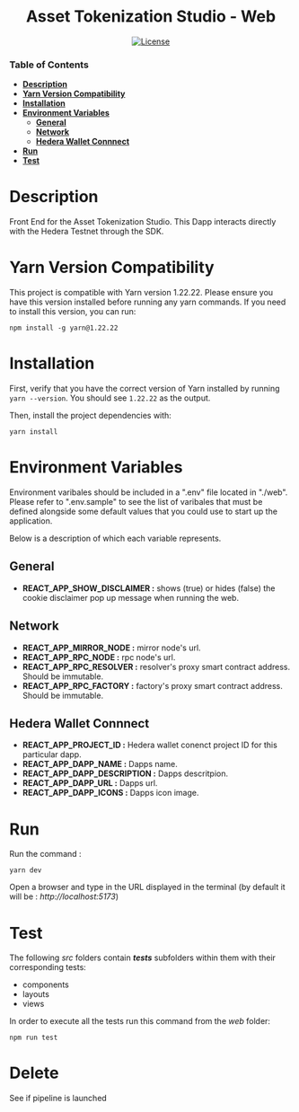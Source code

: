 <div align="center">

# Asset Tokenization Studio - Web

[![License](https://img.shields.io/badge/license-apache2-blue.svg)](../LICENSE)

</div>

### Table of Contents

- **[Description](#description)**<br>
- **[Yarn Version Compatibility](#yarn-version-compatibility)**<br>
- **[Installation](#installation)**<br>
- **[Environment Variables](#environment-variables)**<br>
  - **[General](#general)**<br>
  - **[Network](#nework)**<br>
  - **[Hedera Wallet Connnect](#hedera-wallet-connnect)**<br>
- **[Run](#run)**<br>
- **[Test](#test)**<br>

# Description

Front End for the Asset Tokenization Studio.
This Dapp interacts directly with the Hedera Testnet through the SDK.

# Yarn Version Compatibility

This project is compatible with Yarn version 1.22.22. Please ensure you have this version installed before running any yarn commands. If you need to install this version, you can run:

```
npm install -g yarn@1.22.22
```

# Installation

First, verify that you have the correct version of Yarn installed by running `yarn --version`. You should see `1.22.22` as the output.

Then, install the project dependencies with:

```
yarn install
```

# Environment Variables

Environment varibales should be included in a ".env" file located in "./web".
Please refer to ".env.sample" to see the list of varibales that must be defined alongside some default values that you could use to start up the application.

Below is a description of which each variable represents.

## General

- **REACT_APP_SHOW_DISCLAIMER :** shows (true) or hides (false) the cookie disclaimer pop up message when running the web.

## Network

- **REACT_APP_MIRROR_NODE :** mirror node's url.
- **REACT_APP_RPC_NODE :** rpc node's url.
- **REACT_APP_RPC_RESOLVER :** resolver's proxy smart contract address. Should be immutable.
- **REACT_APP_RPC_FACTORY :** factory's proxy smart contract address. Should be immutable.

## Hedera Wallet Connnect

- **REACT_APP_PROJECT_ID :** Hedera wallet conenct project ID for this particular dapp.
- **REACT_APP_DAPP_NAME :** Dapps name.
- **REACT_APP_DAPP_DESCRIPTION :** Dapps descritpion.
- **REACT_APP_DAPP_URL :** Dapps url.
- **REACT_APP_DAPP_ICONS :** Dapps icon image.

# Run

Run the command :

```
yarn dev
```

Open a browser and type in the URL displayed in the terminal (by default it will be : _http://localhost:5173_)

# Test

The following _src_ folders contain _**tests**_ subfolders within them with their corresponding tests:

- components
- layouts
- views

In order to execute all the tests run this command from the _web_ folder:

```
npm run test
```
# Delete 

See if pipeline is launched